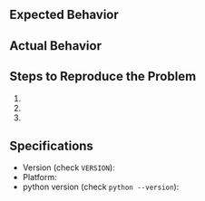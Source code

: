 ## Expected Behavior


## Actual Behavior


## Steps to Reproduce the Problem

  1.
  1.
  1.

## Specifications

  - Version (check `VERSION`):
  - Platform:
  - python version (check `python --version`):

